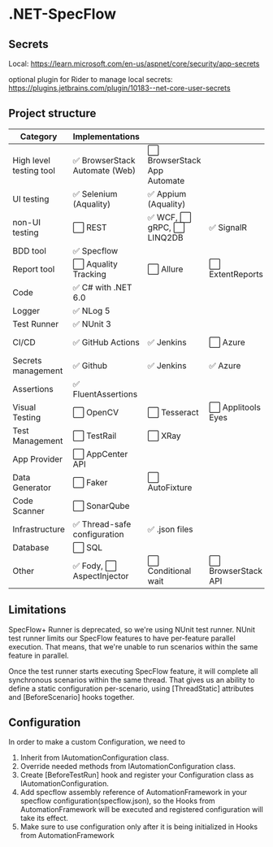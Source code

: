 # .NET-SpecFlow

## Secrets
Local: https://learn.microsoft.com/en-us/aspnet/core/security/app-secrets

optional plugin for Rider to manage local secrets: https://plugins.jetbrains.com/plugin/10183--net-core-user-secrets
## Project structure
| Category                | Implementations               |                             |                    |             |
|-------------------------|-------------------------------|-----------------------------|--------------------|-------------|
| High level testing tool | ✅ BrowserStack Automate (Web) | ⬜ BrowserStack App Automate |                    |             |
| UI testing              | ✅ Selenium (Aquality)         | ✅ Appium (Aquality)         |                    |             |
| non-UI testing          | ⬜ REST                        | ✅ WCF, ⬜ gRPC, ⬜ LINQ2DB    | ✅ SignalR          |             |
| BDD tool                | ✅ Specflow                    |                             |                    |             |
| Report tool             | ⬜ Aquality Tracking           | ⬜ Allure                    | ⬜ ExtentReports    |             |
| Code                    | ✅ C# with .NET 6.0            |                             |                    |             |
| Logger                  | ✅ NLog 5                      |                             |                    |             |
| Test Runner             | ✅ NUnit 3                     |                             |                    |             |
| CI/CD                   | ✅ GitHub Actions              | ✅ Jenkins                   | ⬜ Azure            | ⬜ CircleCI  |
| Secrets management      | ✅ Github                      | ✅ Jenkins                   | ✅ Azure            | ✅ Local     |
| Assertions              | ✅ FluentAssertions            |                             |                    |             |
| Visual Testing          | ⬜ OpenCV                      | ⬜ Tesseract                 | ⬜ Applitools Eyes  |             |
| Test Management         | ⬜ TestRail                    | ⬜ XRay                      |                    |             |
| App Provider            | ⬜ AppCenter API               |                             |                    |             |
| Data Generator          | ⬜ Faker                       | ⬜ AutoFixture               |                    |             |
| Code Scanner            | ⬜ SonarQube                   |                             |                    |             |
| Infrastructure          | ✅ Thread-safe configuration   | ✅ .json files               |                    |             |
| Database                | ⬜ SQL                         |                             |                    |             |
| Other                   | ✅ Fody, ⬜ AspectInjector      | ⬜ Conditional wait          | ⬜ BrowserStack API | ✅ Humanizer |

## Limitations
SpecFlow+ Runner is deprecated, so we're using NUnit test runner. NUnit test runner limits our SpecFlow features to have per-feature parallel execution.
That means, that we're unable to run scenarios within the same feature in parallel.

Once the test runner starts executing SpecFlow feature, it will complete all synchronous scenarios within the same thread.
That gives us an ability to define a static configuration per-scenario, using [ThreadStatic] attributes and [BeforeScenario] hooks together.

## Configuration
In order to make a custom Configuration, we need to 
1. Inherit from IAutomationConfiguration class.
2. Override needed methods from IAutomationConfiguration class.
3. Create [BeforeTestRun] hook and register your Configuration class as IAutomationConfiguration.
4. Add specflow assembly reference of AutomationFramework in your specflow configuration(specflow.json), so the Hooks from AutomationFramework will be executed and registered configuration will take its effect.
5. Make sure to use configuration only after it is being initialized in Hooks from AutomationFramework
